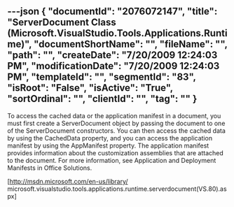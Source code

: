 ---json
{
  "documentId": "2076072147",
  "title": "ServerDocument Class (Microsoft.VisualStudio.Tools.Applications.Runtime)",
  "documentShortName": "",
  "fileName": "",
  "path": "",
  "createDate": "7/20/2009 12:24:03 PM",
  "modificationDate": "7/20/2009 12:24:03 PM",
  "templateId": "",
  "segmentId": "83",
  "isRoot": "False",
  "isActive": "True",
  "sortOrdinal": "",
  "clientId": "",
  "tag": ""
}
---

To access the cached data or the application manifest in a document, you must first create a ServerDocument object by passing the document to one of the ServerDocument constructors. You can then access the cached data by using the CachedData property, and you can access the application manifest by using the AppManifest property. The application manifest provides information about the customization assemblies that are attached to the document. For more information, see Application and Deployment Manifests in Office Solutions.

[http://msdn.microsoft.com/en-us/library/
    microsoft.visualstudio.tools.applications.runtime.serverdocument(VS.80).aspx]
